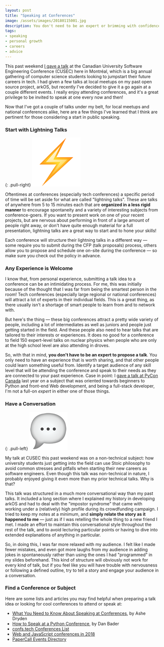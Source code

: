 ```yaml
---
layout: post
title: "Speaking at Conferences"
image: /assets/images/20180115001.jpg
description: You don't need to be an expert or brimming with confidence - just go out and speak!
tags:
- speaking
- personal growth
- careers
- advice
---
```


This past weekend [I gave a talk](http://2018.cusec.net/speakers/#jacob) at the Canadian University Software Engineering Conference (CUSEC) here in Montréal, which is a big annual gathering of computer science students looking to jumpstart their future careers in tech. I had given a few talks at local meetups on my past open source project, arkOS, but recently I've decided to give it a go again at a couple different events. I really enjoy attending conferences, and it's a great privilege to be invited to speak at one every now and then!

Now that I've got a couple of talks under my belt, for local meetups and national conferences alike, here are a few things I've learned that I think are pertinent for those considering a start in public speaking.

### Start with Lightning Talks

{: .pull-right}
![](/assets/images/20180115002.png)

Oftentimes at conferences (especially tech conferences) a specific period of time will be set aside for what are called "lightning talks". These are talks of anywhere from 5 to 15 minutes each that are **organized in a less rigid manner** to encourage spontaneity and a variety of interesting subjects from conference-goers. If you want to present work on one of your recent projects, but are nervous about performing in front of a large amount of people right away, or don't have quite enough material for a full presentation, lightning talks are a great way to start and to hone your skills!

Each conference will structure their lightning talks in a different way &mdash; some require you to submit during the CFP (talk proposals) process, others allow you to propose and schedule one on-site during the conference &mdash; so make sure you check out the policy in advance.

### Any Experience is Welcome

I know that, from personal experience, submitting a talk idea to a conference can be an intimidating process. For me, this was initially because of the thought that I was far from being the smartest person in the room! Tech conferences (especially large regional or national conferences) will attract a lot of experts in their individual fields. This is a great thing, as there usually isn't a shortage of smart people to learn from and to network with.

But here's the thing &mdash; these big conferences attract a pretty wide variety of people, including a lot of intermediates as well as juniors and people just getting started in the field. And these people also need to hear talks that are tailored to their interests or experiences. It does no good for a conference to field 150 expert-level talks on nuclear physics when people who are only at the high school level are also attending in droves.

So, with that in mind, **you don't have to be an expert to propose a talk**. You only need to have an experience that is worth sharing, and that other people could learn something useful from. Identify a target audience of any skill level that will be attending the conference and speak to their needs as they are connected to your past experience. Case in point: I [gave a talk at PyCon Canada](https://2017.pycon.ca/schedule/6/) last year on a subject that was oriented towards beginners to Python and front-end Web development, and being a full-stack developer, I'm not a full-on *expert* in either one of those things.

### Have a Conversation

{: .pull-left}
![](/assets/images/20180115003.png)

My talk at CUSEC this past weekend was on a non-technical subject: how university students just getting into the field can use Stoic philosophy to avoid common stresses and pitfalls when starting their new careers as software engineers. Even though this talk was non-technical in nature, I probably enjoyed giving it even more than my prior technical talks. Why is that?

This talk was structured in a much more conversational way than my past talks. It included a long section where I explained my history in developing arkOS and had to deal with the "impostor syndrome" that came with working under a (relatively) high profile during its crowdfunding campaign. I tried to keep my notes at a minimum, and **simply relate the story as it happened to me** &mdash; just as if I was retelling the whole thing to a new friend I met. I made an effort to maintain this conversational style throughout the rest of the talk, and to avoid lecturing particular points or having to dive into extended explanations of anything in particular.

So, in doing this, I was far more relaxed with my audience. I felt like I made fewer mistakes, and even got more laughs from my audience in adding jokes in spontaneously rather than using the ones I had "programmed" in my slides beforehand. This kind of structure will obviously not work for every kind of talk, but if you feel like you will have trouble with nervousness or following a defined outline, try to tell a story and engage your audience in a conversation.

### Find a Conference or Subject

Here are some lists and articles you may find helpful when preparing a talk idea or looking for cool conferences to attend or speak at:

* [What You Need to Know About Speaking at Conferences](https://www.ashedryden.com/blog/what-you-need-to-know-about-speaking-at-conferences), by Ashe Dryden
* [How to Speak at a Python Conference](https://dbader.org/blog/how-to-speak-at-a-python-conference), by Dan Bader
* [confs.tech Conferences List](https://confs.tech)
* [Web and JavaScript conferences in 2018](https://github.com/asciidisco/web-conferences-2018)
* [PaperCall Events Directory](https://www.papercall.io/events)
